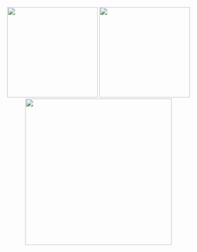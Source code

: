 <div align="center"> 
  <img height="210px" src="https://github-readme-stats.vercel.app/api?username=neymar-jr" /> 
  <img height="210px" src="https://github-readme-stats.vercel.app/api/top-langs/?username=neymar-jr" />
  <img height="340px" src="https://activity-graph.herokuapp.com/graph?username=neymar-jr&theme=minimal" />
</div>
